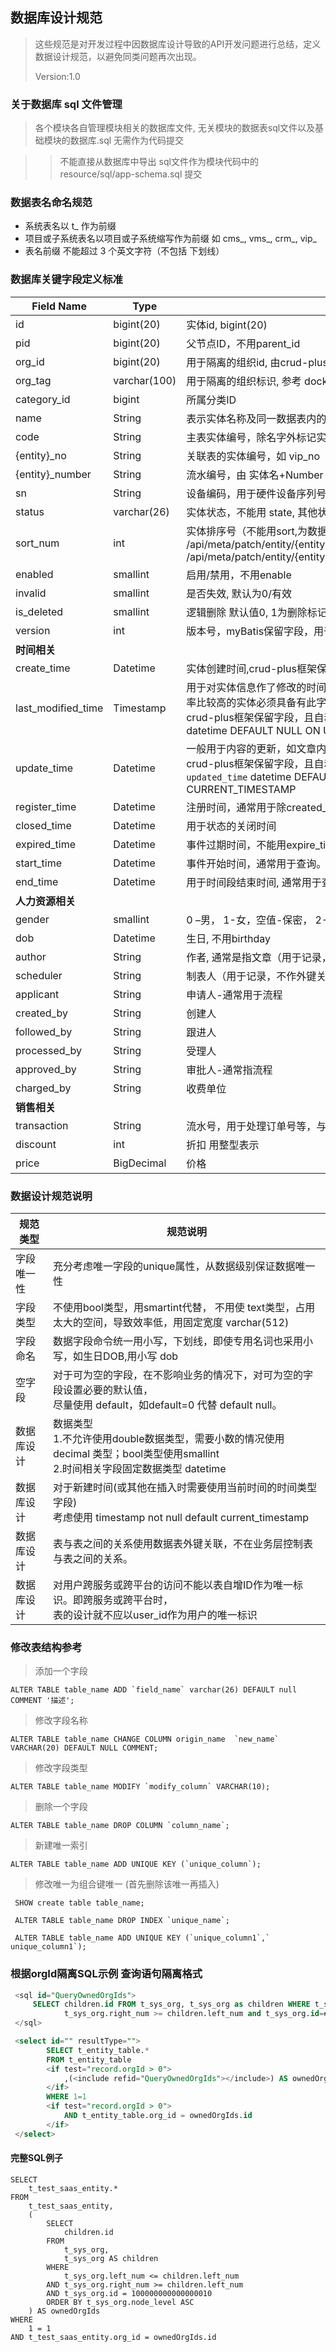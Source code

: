 ## 数据库设计规范

>  这些规范是对开发过程中因数据库设计导致的API开发问题进行总结，定义数据设计规范，以避免同类问题再次出现。
>
> Version:1.0

### 关于数据库 sql 文件管理
> 各个模块各自管理模块相关的数据库文件, 无关模块的数据表sql文件以及基础模块的数据库.sql 无需作为代码提交

> > 不能直接从数据库中导出 sql文件作为模块代码中的 resource/sql/app-schema.sql 提交

### 数据表名命名规范
- 系统表名以 t_ 作为前缀
- 项目或子系统表名以项目或子系统缩写作为前缀 如  cms_, vms_, crm_, vip_
- 表名前缀 不能超过 3 个英文字符（不包括 下划线）

### 数据库关键字段定义标准

| **Field Name**     | **Type**    | **Description**                                              |      |
| ------------------ | ----------- | ------------------------------------------------------------ | ---- |
| id                 | bigint(20)  | 实体id, bigint(20)                                           |      |
| pid                | bigint(20)  | 父节点ID，不用parent_id                                      |      |
| org_id             | bigint(20)  | 用于隔离的组织id, 由crud-plus维护                              |      |
| org_tag            | varchar(100)| 用于隔离的组织标识, 参考 docker而定                             |      |
| category_id        | bigint      | 所属分类ID                                                   |      |
| name               | String      | 表示实体名称及同一数据表内的其他相关字段                     |      |
| code               | String      | 主表实体编号，除名字外标记实体唯一属性，设备id用 sn          |      |
| {entity}_no        | String      | 关联表的实体编号，如 vip_no                                  |      |
| {entity}_number    | String      | 流水编号，由 实体名+Number 组成， 如 order_number            |      |
| sn                 | String      | 设备编码，用于硬件设备序列号                                 |      |
| status             | varchar(26) | 实体状态，不能用 state, 其他状态用 stat                      |      |
| sort_num           | int         | 实体排序号（不能用sort,为数据库保留字段）,meta 字段开发保留字段<br>   /api/meta/patch/entity/{entity}/action/moveup/row/{id}/row/{nextId} <br>  /api/meta/patch/entity/{entity}/action/movedown/row/{id}/row/{nextId} |      |
| enabled            | smallint    | 启用/禁用，不用enable                                        |      |
| invalid            | smallint    | 是否失效, 默认为0/有效                                       |      |
| is_deleted         | smallint    | 逻辑删除 默认值0, 1为删除标记                                |      |
| version            | int         | 版本号，myBatis保留字段，用于多用户同时更新锁定              |      |
| **时间相关**       |             |                                                              |      |
| create_time       | Datetime    | 实体创建时间,crud-plus框架保留字段**,**自动忽略更新          |      |
| last_modified_time | Timestamp   | 用于对实体信息作了修改的时间，通常用于跟踪实体的修改时间，对修改频率比较高的实体必须具备有此字段。<br> crud-plus框架保留字段，且自动刷新修改时间   `last_modified_time`   datetime DEFAULT NULL ON UPDATE CURRENT_TIMESTAMP |      |
| update_time       | Datetime    | 一般用于内容的更新，如文章内容,实体备注等。<br> crud-plus框架保留字段，且自动刷新修改时间 <br> `updated_time` datetime DEFAULT NULL ON UPDATE CURRENT_TIMESTAMP |      |
| register_time      | Datetime    | 注册时间，通常用于除created_time之外的注册事件进行记录。     |      |
| closed_time        | Datetime    | 用于状态的关闭时间                                           |      |
| expired_time       | Datetime    | 事件过期时间，不能用expire_time,   end_time                  |      |
| start_time         | Datetime    | 事件开始时间，通常用于查询。不能用begin_time                 |      |
| end_time           | Datetime    | 用于时间段结束时间, 通常用于查询                             |      |
| **人力资源相关**   |             |                                                              |      |
| gender             | smallint    | 0 –男， 1-女，空值-保密， 2-保密 |      |
| dob                | Datetime    | 生日, 不用birthday                                           |      |
| author             | String      | 作者, 通常是指文章（用于记录，不作外键关链），               |      |
| scheduler          | String      | 制表人（用于记录，不作外键关链）                             |      |
| applicant          | String      | 申请人-通常用于流程                                          |      |
| created_by         | String      | 创建人                                                       |      |
| followed_by        | String      | 跟进人                                                       |      |
| processed_by       | String      | 受理人                                                       |      |
| approved_by        | String      | 审批人-通常指流程                                            |      |
| charged_by         | String      | 收费单位                                                     |      |
| **销售相关**       |             |                                                              |      |
| transaction        | String      | 流水号，用于处理订单号等，与时间序列有关                     |      |
| discount           | int         | 折扣 用整型表示                                              |      |
| price              | BigDecimal  | 价格                                                         |      |

### 数据设计规范说明
|  规范类型            | 规范说明      |
| ---------------- | ------------------------------------------------------------ |
| 字段唯一性       | 充分考虑唯一字段的unique属性，从数据级别保证数据唯一性                  |
| 字段类型         |  不使用bool类型，用smartint代替， 不用使 text类型，占用太大的空间，导致效率低，用固定宽度 varchar(512) |
| 字段命名         | 数据字段命令统一用小写，下划线，即使专用名词也采用小写，如生日DOB,用小写 dob |
| 空字段          | 对于可为空的字段，在不影响业务的情况下，对可为空的字段设置必要的默认值，<br> 尽量使用 default，如default=0 代替 default null。 |
| 数据库设计       | 数据类型 <br> 1.不允许使用double数据类型，需要小数的情况使用decimal 类型；bool类型使用smallint <br> 2.时间相关字段固定数据类型 datetime |
| 数据库设计       | 对于新建时间(或其他在插入时需要使用当前时间的时间类型字段) <br> 考虑使用 timestamp not null default current_timestamp |
| 数据库设计       | 表与表之间的关系使用数据表外键关联，不在业务层控制表与表之间的关系。 |
| 数据库设计       | 对用户跨服务或跨平台的访问不能以表自增ID作为唯一标识。即跨服务或跨平台时，<br> 表的设计就不应以user_id作为用户的唯一标识 |


### 修改表结构参考

> 添加一个字段
```
ALTER TABLE table_name ADD `field_name` varchar(26) DEFAULT null COMMENT '描述';
```

> 修改字段名称
```
ALTER TABLE table_name CHANGE COLUMN origin_name  `new_name` VARCHAR(20) DEFAULT NULL COMMENT;
```

> 修改字段类型
```
ALTER TABLE table_name MODIFY `modify_column` VARCHAR(10);
```

> 删除一个字段
```
ALTER TABLE table_name DROP COLUMN `column_name`;
```

> 新建唯一索引
```
ALTER TABLE table_name ADD UNIQUE KEY (`unique_column`);
```

> 修改唯一为组合键唯一 (首先删除该唯一再插入)
```
 SHOW create table table_name; 

 ALTER TABLE table_name DROP INDEX `unique_name`;
 
 ALTER TABLE table_name ADD UNIQUE KEY (`unique_column1`,` unique_column1`);
```

### 根据orgId隔离SQL示例 查询语句隔离格式
```sql
 <sql id="QueryOwnedOrgIds">
     SELECT children.id FROM t_sys_org, t_sys_org as children WHERE t_sys_org.left_num &lt;= children.left_num AND
            t_sys_org.right_num >= children.left_num and t_sys_org.id=#{record.orgId} order by t_sys_org.node_level ASC
 </sql>

 <select id="" resultType="">
        SELECT t_entity_table.*
        FROM t_entity_table
        <if test="record.orgId > 0">
            ,(<include refid="QueryOwnedOrgIds"></include>) AS ownedOrgIds
        </if>
        WHERE 1=1
        <if test="record.orgId > 0">
            AND t_entity_table.org_id = ownedOrgIds.id
        </if>
 </select>
```

#### 完整SQL例子
```
SELECT
	t_test_saas_entity.*
FROM
	t_test_saas_entity,
	(
		SELECT
			children.id
		FROM
			t_sys_org,
			t_sys_org AS children
		WHERE
			t_sys_org.left_num <= children.left_num
		AND t_sys_org.right_num >= children.left_num
		AND t_sys_org.id = 100000000000000010
		ORDER BY t_sys_org.node_level ASC
	) AS ownedOrgIds
WHERE
	1 = 1
AND t_test_saas_entity.org_id = ownedOrgIds.id
```

